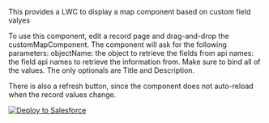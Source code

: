This provides a LWC to display a map component based on custom field valyes

To use this component, edit a record page and drag-and-drop the customMapComponent.
The component will ask for the following parameters:
objectName: the object to retrieve the fields from
api names: the field api names to retrieve the information from.
Make sure to bind all of the values. The only optionals are Title and Description.

There is also a refresh button, since the component does not auto-reload
when the record values change.


<a href="https://githubsfdeploy.herokuapp.com?owner=Nimacloud&amp;repo=LWCResources&amp;ref=custom-map-component" rel="nofollow">
  <img alt="Deploy to Salesforce" src="https://raw.githubusercontent.com/afawcett/githubsfdeploy/master/deploy.png" style="max-width:100%;">
</a>